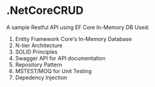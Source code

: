 # .NetCoreCRUD
A sample Restful API using EF Core In-Memory DB
Used:
1. Entity Framework Core's In-Memory Database
2. N-tier Architecture
3. SOLID Principles
4. Swagger API for API documentation
5. Repository Pattern
6. MSTEST/MOQ for Unit Testing
7. Depedency Injection
